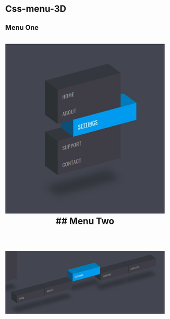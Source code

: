 # Css-menu-3D
## Menu One
<h1 align="center"><img src="assets/images/menu3D.jpeg" alt="Menu 3D One print"/><b>
## Menu Two
<h1 align="center"><img src="assets/images/menu3DTWO.jpeg" alt="Menu 3D Two print"/>
